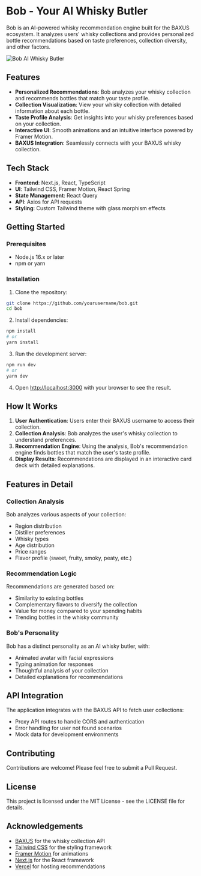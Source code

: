 # Bob - Your AI Whisky Butler

Bob is an AI-powered whisky recommendation engine built for the BAXUS ecosystem. It analyzes users' whisky collections and provides personalized bottle recommendations based on taste preferences, collection diversity, and other factors.

![Bob AI Whisky Butler](public/images/bob-avatar.svg)

## Features

- **Personalized Recommendations**: Bob analyzes your whisky collection and recommends bottles that match your taste profile.
- **Collection Visualization**: View your whisky collection with detailed information about each bottle.
- **Taste Profile Analysis**: Get insights into your whisky preferences based on your collection.
- **Interactive UI**: Smooth animations and an intuitive interface powered by Framer Motion.
- **BAXUS Integration**: Seamlessly connects with your BAXUS whisky collection.

## Tech Stack

- **Frontend**: Next.js, React, TypeScript
- **UI**: Tailwind CSS, Framer Motion, React Spring
- **State Management**: React Query
- **API**: Axios for API requests
- **Styling**: Custom Tailwind theme with glass morphism effects

## Getting Started

### Prerequisites

- Node.js 16.x or later
- npm or yarn

### Installation

1. Clone the repository:
```bash
git clone https://github.com/yourusername/bob.git
cd bob
```

2. Install dependencies:
```bash
npm install
# or
yarn install
```

3. Run the development server:
```bash
npm run dev
# or
yarn dev
```

4. Open [http://localhost:3000](http://localhost:3000) with your browser to see the result.

## How It Works

1. **User Authentication**: Users enter their BAXUS username to access their collection.
2. **Collection Analysis**: Bob analyzes the user's whisky collection to understand preferences.
3. **Recommendation Engine**: Using the analysis, Bob's recommendation engine finds bottles that match the user's taste profile.
4. **Display Results**: Recommendations are displayed in an interactive card deck with detailed explanations.

## Features in Detail

### Collection Analysis

Bob analyzes various aspects of your collection:
- Region distribution
- Distiller preferences
- Whisky types
- Age distribution
- Price ranges
- Flavor profile (sweet, fruity, smoky, peaty, etc.)

### Recommendation Logic

Recommendations are generated based on:
- Similarity to existing bottles
- Complementary flavors to diversify the collection
- Value for money compared to your spending habits
- Trending bottles in the whisky community

### Bob's Personality

Bob has a distinct personality as an AI whisky butler, with:
- Animated avatar with facial expressions
- Typing animation for responses
- Thoughtful analysis of your collection
- Detailed explanations for recommendations

## API Integration

The application integrates with the BAXUS API to fetch user collections:
- Proxy API routes to handle CORS and authentication
- Error handling for user not found scenarios
- Mock data for development environments

## Contributing

Contributions are welcome! Please feel free to submit a Pull Request.

## License

This project is licensed under the MIT License - see the LICENSE file for details.

## Acknowledgements

- [BAXUS](https://baxus.co) for the whisky collection API
- [Tailwind CSS](https://tailwindcss.com) for the styling framework
- [Framer Motion](https://www.framer.com/motion/) for animations
- [Next.js](https://nextjs.org) for the React framework
- [Vercel](https://vercel.com) for hosting recommendations